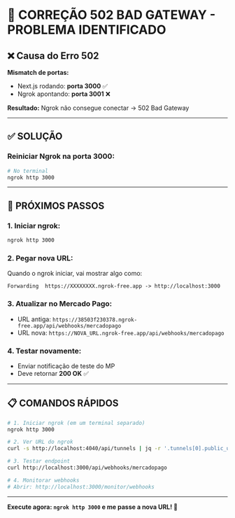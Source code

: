# 🔧 CORREÇÃO 502 BAD GATEWAY - PROBLEMA IDENTIFICADO

## ❌ Causa do Erro 502

**Mismatch de portas:**
- Next.js rodando: **porta 3000** ✅
- Ngrok apontando: **porta 3001** ❌

**Resultado:** Ngrok não consegue conectar → 502 Bad Gateway

---

## ✅ SOLUÇÃO

### **Reiniciar Ngrok na porta 3000:**

```bash
# No terminal
ngrok http 3000
```

---

## 🎯 PRÓXIMOS PASSOS

### **1. Iniciar ngrok:**
```bash
ngrok http 3000
```

### **2. Pegar nova URL:**
Quando o ngrok iniciar, vai mostrar algo como:
```
Forwarding  https://XXXXXXXX.ngrok-free.app -> http://localhost:3000
```

### **3. Atualizar no Mercado Pago:**
- URL antiga: `https://38503f230378.ngrok-free.app/api/webhooks/mercadopago`
- URL nova: `https://NOVA_URL.ngrok-free.app/api/webhooks/mercadopago`

### **4. Testar novamente:**
- Enviar notificação de teste do MP
- Deve retornar **200 OK** ✅

---

## 📋 COMANDOS RÁPIDOS

```bash
# 1. Iniciar ngrok (em um terminal separado)
ngrok http 3000

# 2. Ver URL do ngrok
curl -s http://localhost:4040/api/tunnels | jq -r '.tunnels[0].public_url'

# 3. Testar endpoint
curl http://localhost:3000/api/webhooks/mercadopago

# 4. Monitorar webhooks
# Abrir: http://localhost:3000/monitor/webhooks
```

---

**Execute agora: `ngrok http 3000` e me passe a nova URL! 🚀**
